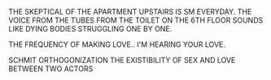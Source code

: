 THE SKEPTICAL OF THE APARTMENT UPSTAIRS IS SM EVERYDAY.
THE VOICE FROM THE TUBES FROM THE TOILET ON THE 6TH FLOOR SOUNDS LIKE DYING BODIES STRUGGLING ONE BY ONE.

THE FREQUENCY OF MAKING LOVE..
I'M HEARING YOUR LOVE.

SCHMIT ORTHOGONIZATION
THE EXISTIBILITY OF SEX AND LOVE BETWEEN TWO ACTORS
